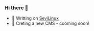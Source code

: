 ### Hi there 👋

- 📝 Writting on [SeviLinux](https://sevilinux.es)
- 🔭 Creting a new CMS - cooming soon!

<!--
**m-alzam/m-alzam** is a ✨ _special_ ✨ repository because its `README.md` (this file) appears on your GitHub profile.

Here are some ideas to get you started:

- 🔭 I’m currently working on ...
- 🌱 I’m currently learning ...
- 👯 I’m looking to collaborate on ...
- 🤔 I’m looking for help with ...
- 💬 Ask me about ...
- 📫 How to reach me: ...
- 😄 Pronouns: ...
- ⚡ Fun fact: ...
-->
